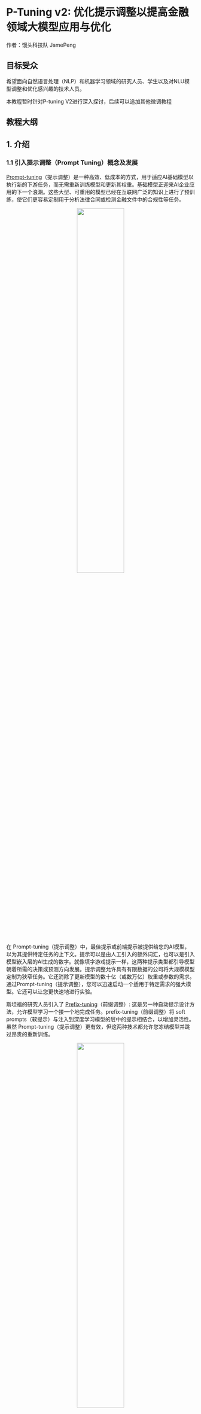# P-Tuning v2: 优化提示调整以提高金融领域大模型应用与优化

作者：馒头科技队 JamePeng

## 目标受众

希望面向自然语言处理（NLP）和机器学习领域的研究人员、学生以及对NLU模型调整和优化感兴趣的技术人员。

本教程暂时针对P-tuning V2进行深入探讨，后续可以追加其他微调教程

## 教程大纲

## 1. 介绍

### 1.1 引入提示调整（Prompt Tuning）概念及发展

[Prompt-tuning](https://aclanthology.org/2021.emnlp-main.243.pdf)（提示调整）是一种高效、低成本的方式，用于适应AI基础模型以执行新的下游任务，而无需重新训练模型和更新其权重。基础模型正迎来AI企业应用的下一个浪潮。这些大型、可重用的模型已经在互联网广泛的知识上进行了预训练，使它们更容易定制用于分析法律合同或检测金融文件中的合规性等任务。

<div align=center><img src="./images/Prompt-tuning.png" width="50%" height="auto"></div>

在 Prompt-tuning（提示调整）中，最佳提示或前端提示被提供给您的AI模型，以为其提供特定任务的上下文。提示可以是由人工引入的额外词汇，也可以是引入模型嵌入层的AI生成的数字。就像填字游戏提示一样，这两种提示类型都引导模型朝着所需的决策或预测方向发展。提示调整允许具有有限数据的公司将大规模模型定制为狭窄任务。它还消除了更新模型的数十亿（或数万亿）权重或参数的需求。通过Prompt-tuning（提示调整），您可以迅速启动一个适用于特定需求的强大模型。它还可以让您更快速地进行实验。

斯坦福的研究人员引入了 [Prefix-tuning](https://aclanthology.org/2021.acl-long.353.pdf)（前缀调整）:
这是另一种自动提示设计方法，允许模型学习一个接一个地完成任务。prefix-tuning（前缀调整）将 soft prompts（软提示）与注入到深度学习模型的层中的提示相结合，以增加灵活性。虽然 Prompt-tuning（提示调整）更有效，但这两种技术都允许您冻结模型并跳过昂贵的重新训练。

<div align=center><img src="./images/Prefix-tuning.png" width="50%" height="auto"></div>

在一篇标题为[《GPT Understands, Too》](https://arxiv.org/pdf/2103.10385.pdf)的论文中，来自清华大学、麻省理工、北京智源人工智能研究院、Recurrent AI 的 Xiao Liu、唐杰、杨植麟等研究者提出了一种名为 P-tuning 的新方法来自动搜索连续空间中的 prompt, P-tuning使用少量的连续自由参数作为提示，并将其作为输入传递给预训练语言模型，然后使用梯度下降来优化连续提示，而不是搜索离散提示，以提高 GPT 模型的自然语言理解能力。

<div align=center><img src="./images/P-tuning.png" width="50%" height="auto"></div>
实验结果表明，利用 P-tuning 方法，GPT 的自然语言能力可以匹敌 BERT。而且，P-tuning 还可以提高 BERT 在 few-shot 和监督场景下的性能。

---

### 1.2 解释P-Tuning v2的背景和动机

P-tuning v1有两个显著缺点：任务不通用和规模不通用

在一些复杂的自然语言理解NLU任务上效果很差，比如序列标注等；预训练模型的参数量不能小，仅在10B规模表现良好，而在稍小规模的模型（330M和2B）上表现不佳

<div align=center><img src="./images/P-tuningv2.png" width="50%" height="auto"></div>

P-Tuning v2并不是一个全新的方法，其事实上是将文本生成的prefix-tuning技术适配到NLU任务中，其主要结果如下：
- 仅精调0.1%参数量（固定LM参数），在330M到10B参数规模LM模型上，均取得和Fine-tuning相比肩的性能。而P-tuning v1仅在10B规模表现良好，而在稍小规模的模型（330M和2B）上表现不佳。
- 将Prompt tuning技术首次拓展至序列标注等复杂的NLU任务上，而P-tuning(v1)在此任务上无法运作。  

后面会对P-Tuning v2原理进行简单的开展

---

### 1.3 简要介绍目前微调的方法都有哪些？

随着大模型的参数日益增大，大到消费级计算硬件已经难以对大模型全部参数进行微调,每一次全参微调更新参数规模与预训练模型的大小一致，这对下游进行独立任务开发和部署微调模型变得越来越昂贵和艰难。  
参数高效微调方法（Parameter-Efficient Fine-Tuning，PEFT）方法被提出来解决这两个问题，PEFT 可以使 PLM 高效适应各种下游应用任务，而无需微调预训练模型的所有参数。 微调大规模 PLM 所需的资源成本通常高得令人望而却步。 在这方面，PEFT 方法仅微调少量或额外的模型参数，固定大部分预训练参数，大大降低了计算和存储成本，同时最先进的 PEFT 技术也能实现了与全量微调相当的性能

### 主流的方法有以下几种:  

#### 1、[LoRA（Low-Rank Adaptation of Large Language Models）](https://arxiv.org/pdf/2106.09685.pdf)  
直译为大语言模型的低阶自适应。LoRA 的基本原理是冻结预训练好的模型权重参数，在冻结原模型参数的情况下，通过往模型中加入额外的网络层，并只训练这些新增的网络层参数。由于这些新增参数数量较少，这样不仅 finetune 的成本显著下降，还能获得和全模型参数参与微调类似的效果。  

在大语言模型微调的过程中，LoRA 冻结了预先训练好的模型权重，并将可训练的秩的分解矩阵注入到 Transformer 体系结构的每一层。例如，对于预训练的权重矩阵$W0，可以让其更新受到用低秩分解表示后者的约束：

$W0+△W=W0+BA$  

其中:

$W0∈Rd×k,B∈Rd×r,A∈Rr×k$

而且，秩$r≪min(d,k)$,
此时，修正后的正向传播计算公式就变成：

$h=W0x+△Wx=W0x+BAx$

如下图所示，LoRA 微调时，对A使用随机高斯初始化，对B使用零初始化，因此$ΔW=BA$在训练开始时为零。
<div align=center><img src="./images/LoRA.png" width="40%" height="auto"></div>

在模型微调时，W0被冻结，不接受梯度更新，只微调参数A和B。与所有参数参与模型微调相比，此时该步骤模型微调的参数量由$d×k$变成$d×r+r×k$，而$r≪min(d,k)$，因此微调参数量大量减少了。

最终调整的参数量由  $△P = A*B$ 降低至 $△P = r*(A+B)$  
假设$ A=2048，B=1024，r=8 $  
$ 8*(2048+1024) / (2048*1024) == 24576/2097152 == 1.1\% $

可以看到通过LoRA微调方法大大减少调整一个大语言模型的参数量，也降低了模型的训练成本

### Chatglm的LoRA的使用教程可以参考：[LLM-Tuning](https://github.com/beyondguo/LLM-Tuning.git)

---

#### 2、[QLoRA(QLORA: Efficient Finetuning of Quantized LLMs)](https://arxiv.org/pdf/2305.14314.pdf)

该方法能够在仅使用一块48GB的GPU上微调一个具有650亿参数的模型，并且能够保持完整的16位微调任务性能。QLORA通过将梯度反向传播到一个已冻结的、4位量化的预训练语言模型，然后进一步传播到低秩适配器（LoRA）。研究人员提出的最佳模型系列被命名为"Guanaco"，在Vicuna基准测试中表现优于先前公开发布的所有模型，达到了ChatGPT性能水平的99.3%，而仅需要一块GPU上的24小时微调时间。

<div align=center><img src="./images/QLoRA.png" width="60%" height="auto"></div>

QLORA引入了一些创新来节省内存，而不损害性能，包括：

- 4-bit NormalFloat (NF4)，这是一种对于正态分布权重来说信息理论上最优的数据类型；

- Double Quantization(双重量化)，通过对量化常数再次量化来减少平均内存占用；

- Paged Optimizers(分页优化器)，使用NVIDIA统一内存功能，自动进行CPU和GPU之间的页面传输，以确保在GPU内存不足时，GPU处理不会出现错误。这一功能类似于CPU RAM和磁盘之间的常规内存分页。Paged Optimizers用于为优化器状态分配页面内存，当GPU内存不足时，这些状态会自动转移到CPU RAM，并在优化器更新步骤中重新分页到GPU内存中。

### Chatglm的QLoRA的使用教程可以参考：[chatGLM-6B-QLoRA](https://github.com/shuxueslpi/chatGLM-6B-QLoRA.git)

---

#### 3、[P-tuning V2](https://arxiv.org/pdf/2110.07602.pdf)

P-Tuning v2 旨在解决微调（fine-tuning）方法中的两个问题：参数效率和弱泛化性能。

具体来说，P-Tuning v2 采用了一种参数高效的提示调整策略，用于文本检索任务，包括领域内、跨领域和跨主题的情况。通过广泛的分析，研究表明这种策略可以缓解微调方法所面临的两个问题：

- 参数效率问题：P-Tuning v2 仅更新了模型参数的极小部分（仅0.1%的参数），而不是像传统的微调方法一样更新全部参数。尽管仅更新了极小部分参数，但它可以显著提高检索模型的泛化性能；

- 弱泛化性能问题：P-Tuning v2 能够显著提高检索模型在领域外（out-of-domain）的零样本泛化性能，这意味着它可以更好地适应不同领域或主题的检索任务，而不仅仅局限于在训练时使用的领域或主题。

接下来会对P-Tuning v2原理进行简单的开展

---

### 2. P-Tuning v2的原理

在这一部分，我们将深入探讨P-Tuning v2的关键技术细节，包括连续提示的使用和模型层次的优化，以及它们如何影响性能和参数效率。

<div align=center><img src="./images/P-tuningv2-OI.png" width="50%" height="auto"></div>

### 2.1 连续提示的使用

P-Tuning v2的核心思想之一是引入连续提示（continuous prompts）来提高模型性能。连续提示是一种连续的输入，与传统的离散标记不同，它们可以灵活地插入到输入数据中，并且在训练期间只有提示的参数被更新。以下是连续提示的使用方式以及其重要性：

- 灵活插入：连续提示可以以灵活的方式插入到输入数据中，与输入标记一起传递给模型。这为模型提供了额外的任务相关信息，而不需要微调整个模型。

- 参数效率：由于只有连续提示的参数会在训练过程中更新，因此P-Tuning v2实现了更高的参数效率。这意味着只有一小部分参数需要调整，从而降低了存储和计算成本。

- 任务通用性：连续提示的设计使P-Tuning v2适用于各种NLU任务，不论是文本分类还是序列标记。这使得它成为一种通用的方法，可以在不同任务上表现出色。

### 2.2 模型层次的优化

P-Tuning v2的另一个关键创新是模型层次的优化。与之前的提示调整方法不同，P-Tuning v2将连续提示应用于模型的每个层次，而不仅仅是输入层。这种模型层次的优化带来了以下优势：

- 增加任务特定容量：通过在每个模型层次上应用连续提示，P-Tuning v2增加了模型的容量，使其能够更好地适应各种任务。这对于小型模型和难度较大的任务尤其有效，因为它可以更好地捕获任务相关的信息。

- 参数效率：尽管模型的容量增加，但只有连续提示的参数会被更新，从而保持了参数效率。这使得P-Tuning v2能够在更大的规模上工作而不会增加过多的计算和存储开销。

- 直接影响：连续提示添加到深层对模型预测的影响更为直接，这有助于提高模型在任务上的性能。这些深层提示可以更好地捕获输入数据的语义信息。

P-Tuning v2的工作原理可以概括为使用连续提示来引导模型学习任务特定信息，并通过在模型的每个层次上应用这些提示来增加模型的容量。这两个关键方面相互协作，使P-Tuning v2成为一种通用的、参数效率高的NLU模型优化方法。

---

### 3. P-Tuning v2的技术细节

<div align=center><img src="./images/P-tuningv1-v2.png" width="80%" height="auto"></div>

P-Tuning v2的优化和实现细节，这些细节对于获得最佳性能非常重要。这些细节包括：

- 重新参数化（Reparameterization）：使用重新参数化编码器（如MLP）的效果在不同任务和数据集上有所不同。在某些数据集上，MLP带来了一致的性能提升，而在其他数据集上，它对结果几乎没有影响甚至可能产生负面效果。

- 提示长度（Prompt Length）：提示长度在P-Tuning v2中起着关键作用。不同的NLU任务通常需要不同长度的提示。一般来说，简单的分类任务更适合较短的提示（小于20个标记），而难度较大的序列标记任务更适合较长的提示（约100个标记）。如本次比赛的项目NL2SQL从200个标记就能有良好的表现。

- 多任务学习（Multi-task Learning）：P-Tuning v2支持多任务学习，这意味着模型可以在多个任务上进行联合训练，并共享连续提示。这有助于提高性能，特别是通过提供更好的初始化。如本次比赛中，问题分类、关键词提取和NL2SQL的三个微调任务可以联合训练获得不错的效果。

- 分类头部（Classification Head）：与先前的提示调整方法不同，P-Tuning v2不使用语言模型头部（LM head）来预测标签。而是在标记之上应用一个随机初始化的分类头部，类似于BERT模型。这种方法在全数据设置中效果显著，并且与序列标记任务兼容。  
  
---

### 4. 模型微调数据准备

在本次SMP 2023 ChatGLM金融大模型挑战赛中，要求参赛选手以ChatGLM2-6B模型为中心制作一个问答系统，回答用户的金融相关的问题。
那么，对用户问题的流程化处理过程就产生了不同的任务Task(Mission)

- 任务一：问题的分类(Classify)，如何让大模型知道该如何处理这类问题？
- 任务二：问题的关键词(Keywords)，如何让大模型准确获取问题点来回答问题？
- 任务三：如何高效地使用自然语言(NL2SQL)或者语义检索(Search)来让大模型获取财报数据进行处理？
- 任务四：根据数据汇总的结果(Conclusion)，让大模型用自然语言来回答用户的金融相关问题

语言大模型本身对任务四的处理能力已经表现的很好，对问题表述有一定的分类能力，关键词的提取相对比较合格，NL2SQL取决于其原始预训练集是否有针对性训练。

为了让语言大模型能够稳定准确地完成不同的任务，根据目标任务的情况针对性对其进行微调训练，强化语言大模型应对不同任务的处理能力。

---

### 4.1 根据不同的任务Task(Mission)构建不同的模板Pattern(Template)

从[Instruction Tuning](https://arxiv.org/pdf/2109.01652.pdf)这篇论文我们了解到，对于无模板设置，我们在 zero-shot 推理期间使用FLAN指令(因为如果我们不使用模板，模型将不知道执行什么任务)。对于只在数据集名称进行微调，我们报告了使用 FLAN instruction 和 使用数据集名称的 zero-shot 性能。这两种消融设置的表现都远低于 FLAN，意味着在训练时使用指令对在未见任务上的 zero-shot 性能是很重要的。

<div align=center><img src="./images/instruction1.png" width="40%" height="auto"></div>

针对不同的自然语言处理（NLP）任务，构建不同的模板或模式是一种有效的方法，可以有效激发和提升大模型对特定任务的处理性能。

---

#### 一、问题分类任务

问题分类任务通常涉及将文本分类到不同的预定义类别中。可以采取以下步骤构建相应的问题模板：

- 定义类别：首先，明确定义任务中的类别。这些类别根据任务问题情况进行设计。以下是根据这次比赛设计的分类

<div align=center><img src="./images/question_classify.png" width="60%" height="auto"></div>

- 问题选项强化描述，增强AI对问题选项的理解，如加入分类的描述，分类相关的关键词等

```python
  def _get_classify_prompt(self, question) -> str:
        classify_prompt = '''
        请问“{}”是属于下面哪个类别的问题?
        A: 公司基本信息,包含股票简称, 公司名称, 外文名称, 法定代表人, 注册地址, 办公地址, 公司网址网站, 电子信箱等.
        B: 公司员工信息,包含员工人数, 员工专业, 员工类别, 员工教育程度等.
        C: 财务报表相关内容, 包含资产负债表, 现金流量表, 利润表 中存在的字段, 包括费用, 资产，金额，收入等.
        D: 计算题,无法从年报中直接获得,需要根据计算公式获得, 包括增长率, 率, 比率, 比重, 占比等. 
        E: 统计题，需要从题目获取检索条件，在数据集/数据库中进行检索、过滤、排序后获得结果.        
        F: 开放性问题,包括介绍情况,介绍方法,分析情况,分析影响,什么是XXX.
        你只需要回答字母编号, 不要回答字母编号及选项文本外的其他内容.
        '''.format(question)
        return classify_prompt
```

- 构建模板：根据问题集的问题遍历提取用户提问，为每个类别构建一个模板或规则集，以便根据问题文本分类到正确的类别中。

<br/>

---

#### 二、关键词提取任务

关键词提取任务涉及从文本中提取关键词或短语，有助于后面检索相关信息，越精准的提取越能够让返回的信息更加准确。以下是构建关键词提取模板的步骤：

- 构建关键词提取的prompt，需要不断尝试prompt对问题的处理和稳定性，非微调的情况下few-shot也能有合格的表现。以下是本次比赛中测试比较稳定的prompt。

```python
    role_prompt = '''
        请帮我从以下句子中提取关键词。这些关键词是句子中最重要、最能概括句子主题的词汇。通过这些关键词，你可以更好地理解句子的内容。你只需要回答文本中的关键词，不要回答其他内容.
        用户输入：
        '''
    question_prompt = role_prompt + question
```
  
- 示例文本：收集不同具有代表性的问题所包含所需关键词类型的示例文本。(非必要，小模型使用示例文本可能会影响关键词的提取)  

- 构建模板：根据问题集的问题遍历提取用户提问，构建训练集的prompt模板

<br/>

---

#### 三、NL2SQL任务

NL2SQL任务涉及将自然语言问题转化为SQL查询，以从数据库中检索信息。以下是构建NL2SQL模板的步骤：

- 定义查询类型：查询，排序，输出范围，计数，求和，单字段检索，多字段检索，多字段检索多字段，字段的过滤等SQL执行需求。

- 示例对话：催眠大语言模型进行Agent扮演Mysql数据库开发人员，通过自然语言问题和相应的SQL查询的【示例对话】提供指令的理解。

- 数据库字段：传入数据库表名，设计的字段，该数据库已经较好的清洗合并数据，同类型字段检索能有较好的性能。

- 生成SQL查询：根据SQL语法树，生成正确的的SQL执行语句。

- 参数替换：将自然语言问题中的参数（如列名、条件等）替换为存在库中的数据库元素。

```python
    role_prompt = '''
        你是一名Mysql数据库开发人员，你精通Mysql数据库的sql代码编写，你需要根据已知的表名、字段名和用户输入的问题编写sql代码
        已知表名：company_table
        已知字段名：[公司全称、年份、经营活动现金流入小计、公司的中文简称、固定资产...]
        注意对问题中的中文数字（xx亿、xx千万、xx万）进行阿拉伯数字转换，如：一个亿、一亿需转换为100000000，一千万需转换为10000000
        要求sql代码中的字段名必须是已知字段名，不得新增字段名
        示例模板：
        """
        用户输入：2019年哪家公司的负债合计最高？
        sql如下：
        ```sql 
        select 公司全称 from company_table order by 负债合计 and 负债合计 is not null desc limit 1```

        用户输入：在上海注册的上市公司中，2019年谁的负债合计最高？金额是？
        sql如下：
        ```sql 
        select 公司全称, 负债合计 from company_table where 注册地址 LIKE '%上海%' and 年份 = '2019' order by 负债合计 and 负债合计 is not null desc limit 1 ```
        """
        请根据以下用户输入，输出sql代码。
        用户输入：
        '''
    question_prompt = role_prompt + question
```

<br/>

---

### 4.2 微调所需的数据准备步骤，包括数据集的设计、生成、标注和检查

#### 1. 明确训练集的格式(json格式、jsonl格式等)

#### 2. 任务定义：
 明确定义您的微调任务，包括任务类型及目标（问题分类、关键词提取、NL2SQL）以及任务的输入和输出格式和对应的key字段。

本次比赛的训练集设计四个字段：id，question_prompt，question，query

    - id:  训练数据标识，可用于训练数据的跟踪，确保训练数据的唯一性，也可以用于数据集管理和维护，ID可以用于数据集管理和维护，包括数据的版本控制、更新和修改。当需要对数据集进行更新或纠正错误时，ID可以用作标识和追溯工具。
    - question_prompt: 训练使用的输入Key，包含了Role prompt 和 question 的 Instruction prompt
    - question: 该JSON包含了问题提示（question_prompt）和实际问题内容（question）。这种设计使问题的意义和任务的背景清晰明了，有助于标注人员理解问题并进行标注。
    - query:  训练使用的输出Key，标注符合任务需要的目标输出结果

问题分类例子：

```json
{
    "id": 367,
    "question_prompt": "\n        请问“贵州茅台酒股份有限公司2020年的利息支出是多少元？”是属于下面哪个类别的问题?\n        A: 公司基本信息,包含股票简称, 公司名称, 外文名称, 法定代表人, 注册地址, 办公地址, 公司网址网站, 电子信箱等.\n        B: 公司员工信息,包含员工人数, 员工专业, 员工类别, 员工教育程度等.\n        C: 财务报表相关内容, 包含资产负债表, 现金流量表, 利润表 中存在的字段, 包括费用, 资产，金额，收入等.\n        D: 计算题,无法从年报中直接获得,需要根据计算公式获得, 包括增长率, 率, 比率, 比重,占比等. \n        E: 统计题，需要从题目获取检索条件，在数据集/数据库中进行检索、过滤、排序后获得结果.        \n        F: 开放性问题,包括介绍情况,介绍方法,分析情况,分析影响,什么是XXX.\n        你只需要回答字母编号, 不要回答字母编号及选项文本外的其他内容.\n        ",
    "question": "贵州茅台酒股份有限公司2020年的利息支出是多少元？",
    "query": "C"
},
```

关键词提取例子：

```json
{
    "id": 367,
    "question_prompt": "\n        请帮我从以下句子中提取关键词。这些关键词是句子中最重要、最能概括句子主题的词汇。通过这些关键词,你可以更好地理解句子的内容。你只需要回答文本中的关键词,不要回答其他内容.\n        用户输入：\n        \"贵州茅台酒股份有限公司2020年的利息支出是多少元？\"",
    "question": "贵州茅台酒股份有限公司2020年的利息支出是多少元？",
    "query": "利息支出"
},
```

#### 3. 数据生成与收集：
本次比赛中test_questions.json为基础进行标注，再通过扩增同类问题不同描述方式，同类问题替换不同术语等模板，使用OpenAI的GPT4或Google的Bard进行训练集扩张。单项任务有200-500条训练数据能有不错的初步表现。

*切记：要根据实际的任务类型进行训练集的收集，避免非任务相关的训练集引入导致训练结果不稳定。比赛前期遇到的一些坑:  <br/>  

<div align=center><img src="./images/NL2SQL_datasets.png" width="60%" height="auto"></div>  

<br/>

#### 4. 数据集的标注

- 初始标注： 开始时，我们可以使用未训练的ChatGPT-2-6B模型进行少量标注，这些标注数据应包括各种问题类型，然后经过初步人工校验和修正，以得到第一次标注的小规模训练数据集。举例来说，我们可以首先标注大约100条具有代表性特征的数据。

- 第一次微调： 使用第一次标注的训练数据集来微调模型，生成初始的模型权重。接着，使用微调后的ChatGLM2-6B来标注一定规模的训练数据，再次经过人工校验和修正，以得到第二次标注的人工校验的训练数据集。举例来说，我们可以从最初的100条扩展到包含代表性的200-600条新的标注训练集。

- 第二次微调： 使用第二次标注的训练数据集进行模型的第二次微调，生成新的模型权重。接着，使用微调后的ChatGLM2-6B来标注一定规模的训练数据，再次经过人工校验和修正，以得到第三次标注的人工校验的训练数据集。举例来说，我们可以从最初的200-600条扩展到包含代表性的1000-3000条新的标注训练集。

- 重复迭代： 通过这种反复的人工标注和训练过程，我们从最初的小规模标注逐渐扩展到大规模的人工校对，这样可以减轻标注工作的难度，同时提高模型处理不同问题类型的准确性。

- 这一过程的关键在于逐步扩展、逐步评估和改进标注数据，以便更好地微调模型，让其适应更广泛的问题类型并提高性能。

#### 5. 数据分割

将数据集划分为(训练数据train.json、验证数据validation.json、测试数据test.json)。通常，70-80%的数据用于训练，10-15%用于验证，10-15%用于测试。可以看4.3 如何对数据集进行划分管理，以便评估性能 的章节描述

---

### 4.3 如何对数据集进行划分管理，以便评估性能

注：这里主要是对单一任务类型的数据集进行讲解，如问题分类、关键词提取、NL2SQL等某一项单一任务。

### 方案一: 标准数据集按比例划分

<div align=center><img src="./images/dataset1.png" width="60%" height="auto"/></div>

(1)数据集

- 包括训练数据train.json、验证数据validation.json和测试数据test.json。
- 数据集通常位于不同的文件中或是不同的文件夹,根据项目代码设计。

(2)划分比例

- 根据任务类型及模板生成一个训练集文件。
- 通常使用百分比来划分数据，例如，70%的数据用于训练、15%用于验证、15%用于测试。

(3)目的

- 训练集用于训练模型的参数。
- 验证集用于调整模型的超参数，如学习率、批次大小等。
- 测试集用于最终评估模型性能。

### 方案二: 单一数据集

<div align=center><img src="./images/dataset2.png" width="60%" height="auto"></div>

(1)数据集

- 包括训练数据train.json、验证数据validation.json和测试数据test.json。
- 三个数据集为同一个数据集文件拷贝，包括所有训练数据。

(2)目的

- 用于验证微调前和微调后模型的输出是否稳定。
- 通过相同的数据集来测试对比两种模型微调前后的性能。

(3)缺陷

- 过度训练容易出现过拟合的现象，应用到各种变数的实际场景存在不稳定的表现。*可以通过强化训练集数据不同变种来抵抗不稳定的表现。

---

### 4.4 提供示例代码或工具，帮助学习者了解如何训练和部署数据，以供模型微调使用

项目使用Chatglm官方提供的P-Tuning v2训练代码：https://github.com/THUDM/ChatGLM2-6B/tree/main/ptuning

可参考该仓库的使用教程，主要修改 train.sh 和 evaluate.sh 中的 train_file、validation_file和test_file为你自己的 JSON 格式数据集路径，并将 prompt_column 和 response_column 改为 JSON 文件中输入文本和输出文本对应的 KEY。可能还需要增大 max_source_length 和 max_target_length 来匹配你自己的数据集中的最大输入输出长度。

接下来将讲解微调过程中的实践技巧和参数使用

---

### 5. 模型微调技巧和步骤

### 5.1 讨论模型P-Tuning v2微调的一般流程的实践

1. 配置好Chatglm2-6B和P-Tuning v2的环境依赖，在P-Tuning v2 代码目录下创建一个RawModels的文件夹，将Chatglm2-6B的模型下载到该目录下

2. 准备好训练集文件train.json和测试集dev.json, 在P-Tuning v2 代码目录下创建一个FinTrain的文件夹，将训练集文件放到该文件夹路径下

3. 配置train.sh文件，根据训练需要调整对应的参数，如模型路径，训练集路径，训练集字段，训练步数，输出路径等，可参考5.2的参数介绍进行设置。

4. 运行train.sh文件开始执行训练，等待step执行结束，期间观察loss的变化情况。

5. 配置evaluate.sh文件，根据训练需要调整对应的参数，如模型路径，微调权重路径，测试集路径，测试集字段，测试步数，输出路径等，可参考5.2的参数介绍进行设置。

6. 运行evaluate.sh文件，等待测试结果，完成后观察 Rouge score 和 BLEU-4的结果，评估微调工程是否符合设计。

7. 符合设计后，将模型和微调权重加载运行，测试实际任务中的表现情况，根据返回的结果重复调整优化训练集和微调训练。

<br/>

---

### 5.2 解释P-Tuning v2微调过程中的超参数选择，如学习率、批量大小、日志步骤、保存步骤等

接下来就针对train.sh、evaluate.sh 文件来解析他们超参数的作用：

### train.sh 参数介绍

|  参数名称  |  参数解释  |
|   ----    |   ----     |
| PRE_SEQ_LEN  | Shell变量，设置为训练集传入的prompt的长度 |
| LR  | Shell变量，设置为学习率P-Tuning v2默认2e-2，可以从1e-2开始往下进行尝试 |
| NUM_GPUS | Shell变量，用于训练的GPU数量 |
| RUNING_STEP | Shell变量，训练运行的步数 |
| CUDA_VISIBLE_DEVICES=1 | 在单机多卡的设备中，我们可以指定使用某几块GPU来运行，这里设置为只使用索引1的GPU，可以通过nvidia-smi查看GPU索引 |
| train_file | 训练数据的输入文件，可以是jsonlines或csv文件 |
| validation_file  | 用于评估指标（如ROUGE）的可选评估数据文件，可以是jsonlines或csv文件 |
| preprocessing_num_workers | 用于预处理的进程数 |
| prompt_column | (输入) 数据集中包含完整文本（用于摘要生成）的列的名称，即前面设计训练集的question_prompt |
| response_column | (输出) 数据集中包含摘要（用于摘要生成）的列的名称，即前面设计训练集的query |
| overwrite_cache | 是否覆盖缓存的训练和评估集 |
| model_name_or_path | 预训练模型的路径或标识符，可以是Hugging Face网站的标识符或本地路径。用于指定要微调的预训练模型 |
| output_dir | 输出目录，模型的预测结果和检查点将被保存在这个目录中 |
| overwrite_output_dir | 如果设置为True，将覆盖输出目录的内容。这可以用于继续训练，如果output_dir指向一个检查点目录的话 |
| max_source_length | (输入) 在标记化后的最大输入序列长度。超过此长度的序列将被截断，短于此长度的序列将被填充 |
| max_target_length | (输出) 目标文本的最大序列长度。超过此长度的序列将被截断，短于此长度的序列将被填充 |
| per_device_train_batch_size | 用于训练的每个GPU/XPU/TPU/MPS/NPU核心/CPU的批次大小，默认是1 |
| per_device_eval_batch_size | 用于评估的每个GPU/XPU/TPU/MPS/NPU核心/CPU的批次大小，默认是1 |
| gradient_accumulation_steps | 在执行反向传播和权重更新之前，累积梯度的步骤数。例如，如果设置为16，则每16个步骤执行一次梯度更新 |
| predict_with_generate | 默认为 False, 该参数用于控制是否使用生成（generate）来计算生成性指标（例如 ROUGE、BLEU）。当设置为 True 时，模型将生成文本并使用生成的文本进行指标评估。如果为 False，将使用其他方法进行评估 |
| max_steps | 如果设置为正数，将执行的总训练步数。它会覆盖num_train_epochs。如果使用有限可迭代的数据集，当所有数据耗尽时，训练可能会在达到设置的步数之前停止 |
| logging_steps | 它表示在每隔多少个更新步骤（training steps）后，会记录一次训练信息，包括损失值、指标等 |
| save_steps | 表示在两个检查点保存之间的更新步骤数，多少step保存一次 |
| learning_rate | 学习率控制了模型在每次权重更新时的调整幅度。较小的学习率可以使模型收敛得更慢但可能更稳定，而较大的学习率可以使模型收敛得更快但可能更不稳定。通常，1e-5和5e-5是一个常见的起始学习率。P-Tuning v2默认给了2e-2，这个其实有点不够用。可以从1e-2开始往下进行尝试 |
| pre_seq_len | 用于指定输入序列的预定义长度。这可以用于固定输入序列的长度。 |
| quantization_bit | 用于指定模型权重量化的位数，以减小模型大小并节约训练使用的显存 |
---

<br/>

### evaluate.sh 参数介绍

|  参数名称  |  参数解释  |
|   ----    |   ----     |
| PRE_SEQ_LEN  | Shell变量，设置为训练集传入的prompt的长度 |
| LR  | Shell变量，设置为P-Tuning v2默认学习率2e-2，可以从1e-2开始往下进行尝试，1e-5和5e-5是一个常见的起始学习率。|
| CHECKPOINT | Shell变量，微调文件的文件夹名称 |
| NUM_GPUS | Shell变量，用于训练的GPU数量 |
| STEP | Shell变量，评估运行的步数 |
| CUDA_VISIBLE_DEVICES=1 | 在单机多卡的设备中，我们可以指定使用某几块GPU来运行，这里设置为只使用索引1的GPU，可以通过nvidia-smi查看GPU索引 |
| test_file | 用于测试数据的输入文件，可以是jsonlines或csv文件 |
| validation_file  | 用于评估指标（如ROUGE）的可选评估数据文件，可以是jsonlines或csv文件 |
| do_eval  | 是否在验证集上运行评估 |
| do_predict | 是否在测试集上运行预测 |
| prompt_column | (输入) 数据集中包含完整文本（用于摘要生成）的列的名称，即前面设计训练集的question_prompt |
| response_column | (输出) 数据集中包含摘要（用于摘要生成）的列的名称，即前面设计训练集的query |
| overwrite_cache | 是否覆盖缓存的训练和评估集 |
| model_name_or_path | 预训练模型的路径或标识符，可以是Hugging Face网站的标识符或本地路径。用于指定要运行的预训练模型 |
| ptuning_checkpoint | p-tuning v2检查点的路径，用于特定的微调任务 |
| output_dir | 输出目录，模型的预测结果和检查点将被保存在这个目录中 |
| overwrite_output_dir | 如果设置为True，将覆盖输出目录的内容。这可以用于继续训练，如果output_dir指向一个检查点目录的话 |
| max_source_length | (输入) 在标记化后的最大输入序列长度。超过此长度的序列将被截断，短于此长度的序列将被填充 |
| max_target_length | (输出) 目标文本的最大序列长度。超过此长度的序列将被截断，短于此长度的序列将被填充 |
| per_device_eval_batch_size | 用于评估的每个GPU/XPU/TPU/MPS/NPU核心/CPU的批次大小，默认是1 |
| predict_with_generate | 默认为 False, 该参数用于控制是否使用生成（generate）来计算生成性指标（例如 ROUGE、BLEU）。当设置为 True 时，模型将生成文本并使用生成的文本进行指标评估。如果为 False，将使用其他方法进行评估 |
| pre_seq_len | 用于指定输入序列的预定义长度。这可以用于固定输入序列的长度。 |
---

<br/>

### 5.3 如何加载微调训练后的权重进行使用？

在我们完成模型的微调训练和评估测试后，开始部署微调权重，首先先定位找到我们训练好的模型权重，一般在你的train.sh设定输出的文件夹里面

<div align=center><img src="./images/Checkpoint_folder.png" width="60%" height="auto"></div>

找到带有这个pytorch_model.bin文件的文件夹，可以先定义一个变量CHECKPOINT_PATH保存该路径，当然使用config.py来配置路径可以更好管理所有的路径变量

*示例代码仅供演示参考，实际路径应该改为您设备上部署的【预训练】及【微调】的模型路径

```python
# 导入transformers库中的相关模块
from transformers import AutoConfig, AutoModel, AutoTokenizer

import torch  # 导入PyTorch库
import json  # 导入JSON库
import os  # 导入操作系统相关的库

# 指定微调权重的路径
CHECKPOINT_PATH = ("/home/jamepeng/git_projects/ChatGLM2-6B/ptuning_classify_keyword\output\JamePeng_Classify_Keyword\Fin-Train-chatglm2-6b-pt-512-2e-2\checkpoint-400")

# 指定预训练模型的路径
MODEL_PATH = "/home/jamepeng/git_projects/chatglm2-6b-model"

# 这里要匹配你训练时候设定的参数, 如这个分类和关键词合并的微调，当时我用512作为PRE_SEQ_LEN进行训练
PRE_SEQ_LEN = 512

# 从指定路径加载模型的Tokenizer
tokenizer = AutoTokenizer.from_pretrained(MODEL_PATH, trust_remote_code=True)

# 从指定路径加载模型的配置文件, 设定PRE_SEQ_LEN参数
config = AutoConfig.from_pretrained(MODEL_PATH, trust_remote_code=True, pre_seq_len=PRE_SEQ_LEN)

# 从指定路径加载预训练模型
model = AutoModel.from_pretrained(MODEL_PATH, config=config, trust_remote_code=True)

# 从指定微调权重的路径加载PyTorch模型的微调参数
prefix_state_dict = torch.load(os.path.join(CHECKPOINT_PATH, "pytorch_model.bin"))

# 提取与指定前缀匹配的模型参数
new_prefix_state_dict = {}
for k, v in prefix_state_dict.items():
    if k.startswith("transformer.prefix_encoder."):
        new_prefix_state_dict[k[len("transformer.prefix_encoder."):]] = v

# 将前缀编码器的参数加载到模型中
model.transformer.prefix_encoder.load_state_dict(new_prefix_state_dict)

# 将模型切换为半精度FP16浮点数并移至CUDA设备（GPU）
model = model.half().cuda()

# 如果之前定义的序列长度参数不是None，执行P-tuning v2操作
if pre_seq_len is not None:
    # P-tuning v2
    model.transformer.prefix_encoder.float()

# 设置模型为评估模式，不进行训练
model.eval()

```

这样ChatGLM2-6B模型就加载好了微调权重, 可以开始使用

---
<br/>

前提注意：本次演示使用的是关键词提取和问题分类合并后的微调权重（实际任务请根据实际需求设计）

为了方便使用，我们可以构建一个build_prompt的函数方便我们构建训练时使用的prompt_template使用:

通过传入任务类型type和问题文本question_text，返回对应任务构建的prompt_template

```python
def build_prompt(type, question_text):

    if "find_keywords" in type:
        prompt_keywords = '''
            请帮我从以下句子中提取关键词。这些关键词是句子中最重要、最能概括句子主题的词汇。通过这些关键词，你可以更好地理解句子的内容。你只需要回答文本中的关键词,不要回答其他内容.
            用户输入：
            '''
        question_prompt = f"{prompt_keywords} {question_text}"
        return question_prompt

    elif "classify_question" in type:
        prompt_classify_question = '''
            请问“{}”是属于下面哪个类别的问题?
            A: 公司基本信息,包含股票简称, 公司名称, 外文名称, 法定代表人, 注册地址, 办公地址, 公司网址网站, 电子信箱等.
            B: 公司员工信息,包含员工人数, 员工专业, 员工类别, 员工教育程度等.
            C: 财务报表相关内容, 包含资产负债表, 现金流量表, 利润表 中存在的字段, 包括费用, 资产，金额，收入等.
            D: 计算题,无法从年报中直接获得,需要根据计算公式获得, 包括增长率, 率, 比率, 比重,占比等. 
            E: 统计题，需要从题目获取检索条件，在数据集/数据库中进行检索、过滤、排序后获得结果.        
            F: 开放性问题,包括介绍情况,介绍方法,分析情况,分析影响,什么是XXX.
            你只需要回答字母编号, 不要回答字母编号及选项文本外的其他内容.
            '''.format(question_text)
        return prompt_classify_question
    return ""
```

---
<br/>

前提注意：本次演示使用的是关键词提取和问题分类合并后的微调权重（实际任务请根据实际需求设计）

本次比赛使用test_questions.json来提供输入，那么先判断是json还是jsonline，前者使用json读取即可，后者改用逐行读取

```python
question_process_list = []  # 创建一个空列表，用于处理结果的存储

# 打开名为test_questions.json的JSON文件以读取内容，并指定编码为utf-8
with open("./test_questions.json", 'r', encoding='utf-8') as tqfp:

    # 加载JSON文件中的数据到test_questions变量
    test_questions = json.load(tqfp)  

    # 遍历test_questions列表中的前1000个元素 (测试使用，实际根据自己任务需求修改)
    for id, test_question in enumerate(test_questions[:1000]):
        
        # 获取问题文本
        question = test_question['question']  

        # 构建一个提示，可能用于问题分类
        classify_question_prompt = build_prompt("classify_question", question)

        # 构建一个提示，可能用于提取关键词
        keywords_question_prompt = build_prompt("find_keywords", question) 
        
        # 使用模型生成一个问题分类回复
        classify_query, history = model.chat(tokenizer, classify_question_prompt, max_length=pre_seq_len, top_p=1, do_sample=False, temperature=0.001)

        # 使用模型生成一个关键词提取回复
        keywords_query, history = model.chat(tokenizer, keywords_question_prompt, max_length=pre_seq_len, top_p=1, do_sample=False, temperature=0.001)

         # 创建一个包含相关信息的字典
        result = {"id": id, "question": question, "classify_query": classify_query, "keywords_query": keywords_query}
       
        # 打印生成的数据（测试）
        print(result)  

        # 将生成的数据添加到question_process_list列表中
        question_process_list.append(result) 

    # 创建或打开一个名为question_process_list.json的文件以写入内容，指定编码为utf-8
    with open("question_process_list.json", 'w', encoding="utf-8") as td_fp:
        
        # 将question_process_list列表中的数据以JSON格式写入文件，不使用ASCII编码，缩进为2个空格
        json.dump(question_process_list, td_fp, ensure_ascii=False, indent=2)
```

---
<br/>

如果想卸载掉加载了权重的模型，可以使用以下方式释放：

```python
del model
del tokenizer
torch.cuda.empty_cache() # 释放显存
```

### 5.4 微调过程中的一些重要事项，以及如何解决常见问题

#### 一、构造训练集的注意事项

1. 数据准备： 确保训练集是高质量、多样化的。数据的质量对于模型的性能至关重要。

2. 数据清洗： 在将数据用于微调之前，可能需要进行数据清洗，包括去除噪声、错误标签或前后矛盾不一致的数据。6B模型的能力有限，尽可能把干扰项的格式和文本去除

3. 数据平衡： 确保正负样本的平衡性，特别是在二元分类问题中。不平衡的数据集可能导致模型性能下降。

4. 数据增强： 使用OpenAI的GPT4或GLM130B之类的大模型来增加训练数据的多样性，例如问题不同文案描述、使用不同的语气敬语、问题描述的语言组织先后顺序、不同金融名词的替换、一个问题使用不同数量的金融名词等。还可以一类问题扩增20-40条。这有助于模型泛化到不同类型的输入。

5. 样本选择： 根据任务类型，可以考虑在训练集中选择具有代表性的样本，以提高模型的性能。

#### 二、训练过程中的注意事项

1. 超参数调优： 仔细选择学习率、批量大小等超参数。
    - 使用学习率调度策略来帮助模型更好地收敛。P-Tuning v2默认学习率2e-2，可以从1e-2开始往下进行尝试，1e-5和5e-5是一个常见的起始学习率。
    - PRE_SEQ_LEN、max_source_length 这两个就注意要和训练集的max(question_prompt)传入吻合，设置过小会导致文本被截断，设置过大会让训练变得很长，尽量设计为8的倍数（128、256、512、1024、2048）.
    - max_target_length 设置为最佳的输出范围即可。如本次问题分类和关键词提取使用256就足够（根据实际任务需要设定）。
    - 在默认配置 quantization_bit=4、per_device_train_batch_size=1、gradient_accumulation_steps=16 下，INT4 的模型参数被冻结，一次训练迭代会以 1 的批处理大小进行 16 次累加的前后向传播，等效为 16 的总批处理大小，此时最低只需 6.7G 显存。不使用quantization_bit=4参数的话，大概是15.7G 显存。若想在同等批处理大小下提升训练效率，可在二者乘积不变的情况下，加大 per_device_train_batch_size 的值，但也会带来更多的显存消耗，请根据实际情况酌情调整。

2. 监控训练： 定期记录训练过程中的指标，如损失、准确率、精确度和召回率。这有助于检测潜在问题并及时采取措施。
    - 比如训练过程中出现某个loss会突然调高，可能是训练集里面存在矛盾的标注（错误的标注）、存在同类问题不同标注方式（任务类型里类似关键词提取是最容易受到影响）
    - 300 step以内loss很难降到理想的数值（本次比赛我就设定了0.02以下的loss目标）。需要检查训练集里面大概率存在一定量的错误标注，可以使用训练出来的微调权重跑一下evaluate看看结果generated_predictions.txt的输出，看看哪些出现不稳定的情况。
    - 可以使用matplotlib将训练日志trainer_state.json的loss进行输出打印
        <div align=center><img src="./images/trainer_state.png" width="60%" height="auto"></div>

        ```python
        import matplotlib as mpl
        import matplotlib.pyplot as plt
        import matplotlib.ticker as mticker
        import json

        trainer_state_path = "./trainer_state.json"
        with open(trainer_state_path, 'r', encoding='utf-8') as tfp:
            trainer_state_data = json.load(tfp)

        # 提取json文件中的log_history数组字典
        log_history = trainer_state_data['log_history']
        # print(log_history)

        # 提取 epoch 和 loss 的数值使用
        epochs = []
        learning_rate = []
        losses = []
        steps = []

        for log in log_history[:-1]:
            epochs.append(log["epoch"])
            learning_rate.append(log["learning_rate"])
            losses.append(log["loss"])
            steps.append(log["step"])


        # 创建损失曲线图
        plt.figure(figsize=(10, 6))
        plt.plot(epochs, losses, marker='o', linestyle='-', color='b', label='Loss')
        plt.xlabel('Epoch')
        plt.ylabel('Loss')
        plt.title('JamePeng train loss line')

        # 使用逗号作为千分位分隔符，并保留3位小数
        plt.gca().yaxis.set_major_formatter(mticker.StrMethodFormatter('{x:,.4f}'))

        plt.legend()
        plt.grid(True)
        plt.show()
        ```

        <div align=center><img src="./images/loss line.png" width="60%" height="auto">
        <br/>*通过图像就可以比较直观的观察loss曲线的情况，有助于我们调整训练任务的细节</div>

3. 过拟合处理： 如果观察到模型出现过拟合，一般是数据量太小，可以尝试把一类任务的训练集提到200条左右

4. 分布式训练： 对于大规模数据和模型训练，有条件的情况下，考虑使用分布式训练来加速训练过程。

---